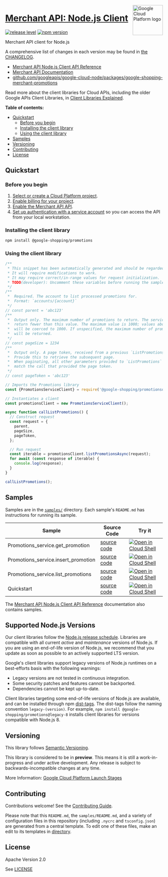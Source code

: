 [//]: # "This README.md file is auto-generated, all changes to this file will be lost."
[//]: # "To regenerate it, use `python -m synthtool`."
<img src="https://avatars2.githubusercontent.com/u/2810941?v=3&s=96" alt="Google Cloud Platform logo" title="Google Cloud Platform" align="right" height="96" width="96"/>

# [Merchant API: Node.js Client](https://github.com/googleapis/google-cloud-node/tree/main/packages/google-shopping-merchant-promotions)

[![release level](https://img.shields.io/badge/release%20level-preview-yellow.svg?style=flat)](https://cloud.google.com/terms/launch-stages)
[![npm version](https://img.shields.io/npm/v/@google-shopping/promotions.svg)](https://www.npmjs.org/package/@google-shopping/promotions)




Merchant API client for Node.js


A comprehensive list of changes in each version may be found in
[the CHANGELOG](https://github.com/googleapis/google-cloud-node/tree/main/packages/google-shopping-merchant-promotions/CHANGELOG.md).

* [Merchant API Node.js Client API Reference][client-docs]
* [Merchant API Documentation][product-docs]
* [github.com/googleapis/google-cloud-node/packages/google-shopping-merchant-promotions](https://github.com/googleapis/google-cloud-node/tree/main/packages/google-shopping-merchant-promotions)

Read more about the client libraries for Cloud APIs, including the older
Google APIs Client Libraries, in [Client Libraries Explained][explained].

[explained]: https://cloud.google.com/apis/docs/client-libraries-explained

**Table of contents:**


* [Quickstart](#quickstart)
  * [Before you begin](#before-you-begin)
  * [Installing the client library](#installing-the-client-library)
  * [Using the client library](#using-the-client-library)
* [Samples](#samples)
* [Versioning](#versioning)
* [Contributing](#contributing)
* [License](#license)

## Quickstart

### Before you begin

1.  [Select or create a Cloud Platform project][projects].
1.  [Enable billing for your project][billing].
1.  [Enable the Merchant API API][enable_api].
1.  [Set up authentication with a service account][auth] so you can access the
    API from your local workstation.

### Installing the client library

```bash
npm install @google-shopping/promotions
```


### Using the client library

```javascript
/**
 * This snippet has been automatically generated and should be regarded as a code template only.
 * It will require modifications to work.
 * It may require correct/in-range values for request initialization.
 * TODO(developer): Uncomment these variables before running the sample.
 */
/**
 *  Required. The account to list processed promotions for.
 *  Format: `accounts/{account}`
 */
// const parent = 'abc123'
/**
 *  Output only. The maximum number of promotions to return. The service may
 *  return fewer than this value. The maximum value is 1000; values above 1000
 *  will be coerced to 1000. If unspecified, the maximum number of promotions
 *  will be returned.
 */
// const pageSize = 1234
/**
 *  Output only. A page token, received from a previous `ListPromotions` call.
 *  Provide this to retrieve the subsequent page.
 *  When paginating, all other parameters provided to `ListPromotions` must
 *  match the call that provided the page token.
 */
// const pageToken = 'abc123'

// Imports the Promotions library
const {PromotionsServiceClient} = require('@google-shopping/promotionsonsonsonsonsons').v1beta;

// Instantiates a client
const promotionsClient = new PromotionsServiceClient();

async function callListPromotions() {
  // Construct request
  const request = {
    parent,
    pageSize,
    pageToken,
  };

  // Run request
  const iterable = promotionsClient.listPromotionsAsync(request);
  for await (const response of iterable) {
    console.log(response);
  }
}

callListPromotions();

```



## Samples

Samples are in the [`samples/`](https://github.com/googleapis/google-cloud-node/tree/main/packages/google-shopping-merchant-promotions/samples) directory. Each sample's `README.md` has instructions for running its sample.

| Sample                      | Source Code                       | Try it |
| --------------------------- | --------------------------------- | ------ |
| Promotions_service.get_promotion | [source code](https://github.com/googleapis/google-cloud-node/blob/main/packages/google-shopping-merchant-promotions/samples/generated/v1beta/promotions_service.get_promotion.js) | [![Open in Cloud Shell][shell_img]](https://console.cloud.google.com/cloudshell/open?git_repo=https://github.com/googleapis/google-cloud-node&page=editor&open_in_editor=packages/google-shopping-merchant-promotions/samples/generated/v1beta/promotions_service.get_promotion.js,packages/google-shopping-merchant-promotions/samples/README.md) |
| Promotions_service.insert_promotion | [source code](https://github.com/googleapis/google-cloud-node/blob/main/packages/google-shopping-merchant-promotions/samples/generated/v1beta/promotions_service.insert_promotion.js) | [![Open in Cloud Shell][shell_img]](https://console.cloud.google.com/cloudshell/open?git_repo=https://github.com/googleapis/google-cloud-node&page=editor&open_in_editor=packages/google-shopping-merchant-promotions/samples/generated/v1beta/promotions_service.insert_promotion.js,packages/google-shopping-merchant-promotions/samples/README.md) |
| Promotions_service.list_promotions | [source code](https://github.com/googleapis/google-cloud-node/blob/main/packages/google-shopping-merchant-promotions/samples/generated/v1beta/promotions_service.list_promotions.js) | [![Open in Cloud Shell][shell_img]](https://console.cloud.google.com/cloudshell/open?git_repo=https://github.com/googleapis/google-cloud-node&page=editor&open_in_editor=packages/google-shopping-merchant-promotions/samples/generated/v1beta/promotions_service.list_promotions.js,packages/google-shopping-merchant-promotions/samples/README.md) |
| Quickstart | [source code](https://github.com/googleapis/google-cloud-node/blob/main/packages/google-shopping-merchant-promotions/samples/quickstart.js) | [![Open in Cloud Shell][shell_img]](https://console.cloud.google.com/cloudshell/open?git_repo=https://github.com/googleapis/google-cloud-node&page=editor&open_in_editor=packages/google-shopping-merchant-promotions/samples/quickstart.js,packages/google-shopping-merchant-promotions/samples/README.md) |



The [Merchant API Node.js Client API Reference][client-docs] documentation
also contains samples.

## Supported Node.js Versions

Our client libraries follow the [Node.js release schedule](https://github.com/nodejs/release#release-schedule).
Libraries are compatible with all current _active_ and _maintenance_ versions of
Node.js.
If you are using an end-of-life version of Node.js, we recommend that you update
as soon as possible to an actively supported LTS version.

Google's client libraries support legacy versions of Node.js runtimes on a
best-efforts basis with the following warnings:

* Legacy versions are not tested in continuous integration.
* Some security patches and features cannot be backported.
* Dependencies cannot be kept up-to-date.

Client libraries targeting some end-of-life versions of Node.js are available, and
can be installed through npm [dist-tags](https://docs.npmjs.com/cli/dist-tag).
The dist-tags follow the naming convention `legacy-(version)`.
For example, `npm install @google-shopping/promotions@legacy-8` installs client libraries
for versions compatible with Node.js 8.

## Versioning

This library follows [Semantic Versioning](http://semver.org/).







This library is considered to be in **preview**. This means it is still a
work-in-progress and under active development. Any release is subject to
backwards-incompatible changes at any time.


More Information: [Google Cloud Platform Launch Stages][launch_stages]

[launch_stages]: https://cloud.google.com/terms/launch-stages

## Contributing

Contributions welcome! See the [Contributing Guide](https://github.com/googleapis/google-cloud-node/blob/main/CONTRIBUTING.md).

Please note that this `README.md`, the `samples/README.md`,
and a variety of configuration files in this repository (including `.nycrc` and `tsconfig.json`)
are generated from a central template. To edit one of these files, make an edit
to its templates in
[directory](https://github.com/googleapis/synthtool).

## License

Apache Version 2.0

See [LICENSE](https://github.com/googleapis/google-cloud-node/blob/main/LICENSE)

[client-docs]: https://cloud.google.com/nodejs/docs/reference/merchantapi/latest
[product-docs]: https://developers.google.com/merchant/api
[shell_img]: https://gstatic.com/cloudssh/images/open-btn.png
[projects]: https://console.cloud.google.com/project
[billing]: https://support.google.com/cloud/answer/6293499#enable-billing
[enable_api]: https://console.cloud.google.com/flows/enableapi?apiid=merchantapi.googleapis.com
[auth]: https://cloud.google.com/docs/authentication/getting-started
